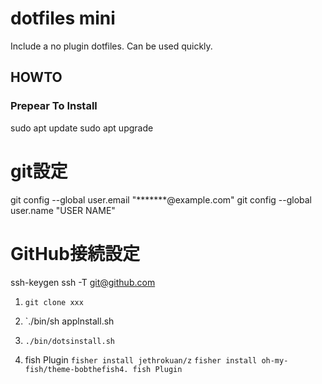 dotfiles mini
===============

Include a no plugin dotfiles.
Can be used quickly.

## HOWTO ##

### Prepear To Install

sudo apt update
sudo apt upgrade

# git設定
git config --global user.email "*******@example.com"
git config --global user.name "USER NAME"

# GitHub接続設定
ssh-keygen
ssh -T git@github.com


1. `git clone xxx`

2. `./bin/sh applnstall.sh

3. `./bin/dotsinstall.sh`

4. fish Plugin
`fisher install jethrokuan/z`
`fisher install oh-my-fish/theme-bobthefish4. fish Plugin`
